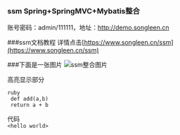### ssm Spring+SpringMVC+Mybatis整合
账号密码：admin/111111，地址：http://demo.songleen.cn

###ssm文档教程
详情点击[https://www.songleen.cn/ssm](https://www.songleen.cn/ssm)

###下面是一张图片
![ssm整合图片](http://mouapp.com/Mou_128.png)

高亮显示部分
```
ruby
 def add(a,b)
 return a + b 
```

代码  
`<hello world>`
